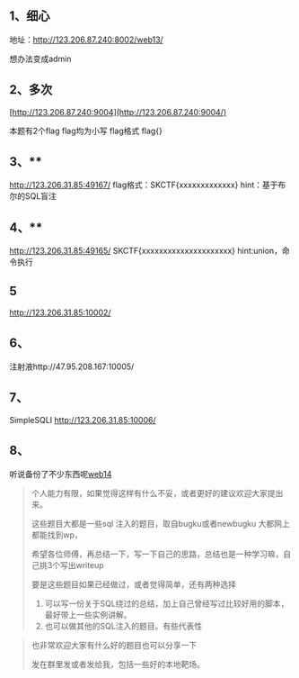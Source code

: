 ## 1、细心

地址：<http://123.206.87.240:8002/web13/>

想办法变成admin

## 2、多次

[http://123.206.87.240:9004](http://123.206.87.240:9004/)

本题有2个flag
flag均为小写
flag格式 flag{}

## 3、**

<http://123.206.31.85:49167/>
flag格式：SKCTF{xxxxxxxxxxxxx}
hint：基于布尔的SQL盲注

## 4、**

<http://123.206.31.85:49165/>
SKCTF{xxxxxxxxxxxxxxxxxxxxx}
hint:union，命令执行 

## 5

http://123.206.31.85:10002/

## 6、

注射液http://47.95.208.167:10005/

## 7、

SimpleSQLI    http://123.206.31.85:10006/

## 8、

听说备份了不少东西呢[web14](http://123.206.31.85:10014/)



> 个人能力有限，如果觉得这样有什么不妥，或者更好的建议欢迎大家提出来。
>
> 这些题目大都是一些sql 注入的题目，取自bugku或者newbugku 大都网上都能找到wp，
>
> 希望各位师傅，再总结一下，写一下自己的思路，总结也是一种学习嘛，自己挑3个写出writeup
>
> 要是这些题目如果已经做过，或者觉得简单，还有两种选择
>
> 1. 可以写一份关于SQL绕过的总结，加上自己曾经写过比较好用的脚本，最好带上一些实例讲解。
> 2. 也可以做其他的SQL注入的题目。有些代表性

> 也非常欢迎大家有什么好的题目也可以分享一下 
>
> 发在群里发或者发给我，包括一些好的本地靶场。





